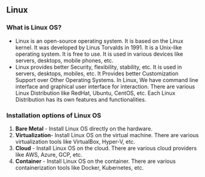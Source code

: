 ## Linux

### What is Linux OS?

- Linux is an open-source operating system. It is based on the Linux kernel. It was developed by Linus Torvalds in 1991. It is a Unix-like operating system. It is free to use. It is used in various devices like servers, desktops, mobile phones, etc.
- Linux provides better Security, flexibility, stability, etc. It is used in servers, desktops, mobiles, etc. It Provides better Customization Support over Other Operating Systems. In Linux, We have command line interface and graphical user interface for interaction. There are various Linux Distribution like RedHat, Ubuntu, CentOS, etc. Each Linux Distribution has its own features and functionalities.

### Installation options of Linux OS

1. **Bare Metal** - Install Linux OS directly on the hardware.
2. **Virtualization**- Install Linux OS on the virtual machine. There are various virtualization tools like VirtualBox, Hyper-V, etc.
3. **Cloud** - Install Linux OS on the cloud. There are various cloud providers like AWS, Azure, GCP, etc.
4. **Container** - Install Linux OS on the container. There are various containerization tools like Docker, Kubernetes, etc.